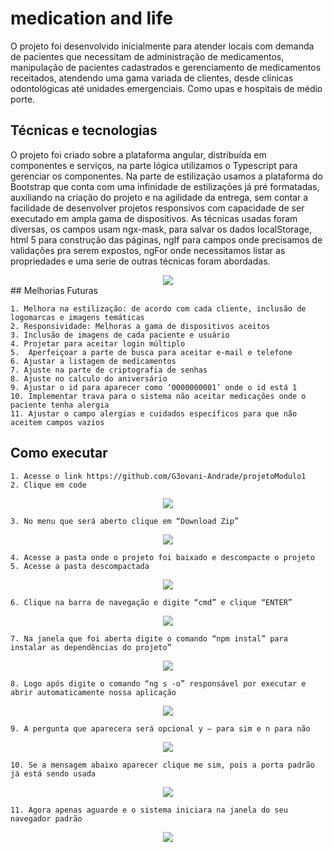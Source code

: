 # medication and life

O projeto foi desenvolvido inicialmente para atender locais com demanda de pacientes que necessitam de administração de medicamentos, manipulação de pacientes cadastrados e gerenciamento de medicamentos receitados, atendendo uma gama variada de clientes, desde clínicas odontológicas até unidades emergenciais. Como upas e hospitais de médio porte.

## Técnicas e tecnologias

O projeto foi criado sobre a plataforma angular, distribuída em componentes e serviços, na parte lógica utilizamos o Typescript para gerenciar os componentes. Na parte de estilização usamos a plataforma do Bootstrap que conta com uma infinidade de estilizações já pré formatadas, auxiliando na criação do projeto e na agilidade da entrega, sem contar a facilidade de desenvolver projetos responsivos com capacidade de ser executado em ampla gama de dispositivos.
As técnicas usadas foram diversas, os campos usam ngx-mask, para salvar os dados localStorage, html 5 para construção das páginas, ngIf para campos onde precisamos de validações pra serem expostos, ngFor onde necessitamos listar as propriedades e uma serie de outras técnicas foram abordadas.

<div align="center">
  <img src="https://user-images.githubusercontent.com/124536228/233807870-75c107d3-0da7-4379-a3b5-ebfe85230ca0.png" />
</div>
## Melhorias Futuras

    1. Melhora na estilização: de acordo com cada cliente, inclusão de logomarcas e imagens temáticas
    2. Responsividade: Melhoras a gama de dispositivos aceitos
    3. Inclusão de imagens de cada paciente e usuário
    4. Projetar para aceitar login múltiplo
    5.  Aperfeiçoar a parte de busca para aceitar e-mail e telefone
    6. Ajustar a listagem de medicamentos
    7. Ajuste na parte de criptografia de senhas
    8. Ajuste no calculo do aniversário
    9. Ajustar o id para aparecer como ‘0000000001’ onde o id está 1
    10. Implementar trava para o sistema não aceitar medicações onde o paciente tenha alergia
    11. Ajustar o campo alergias e cuidados específicos para que não aceitem campos vazios

## Como executar

    1. Acesse o link https://github.com/G3ovani-Andrade/projetoModulo1
    2. Clique em code

  <div align="center">
    <img src="https://user-images.githubusercontent.com/124536228/233808201-08ccfaed-cdc6-4fb5-b91c-bcd6606196ff.png" />
  </div>
       
    3. No menu que será aberto clique em “Download Zip”
  <div align="center">
    <img src="https://user-images.githubusercontent.com/124536228/233808230-74b77665-cacd-4e12-8d4e-5cfd32048f9a.png" />
  </div>

    4. Acesse a pasta onde o projeto foi baixado e descompacte o projeto
    5. Acesse a pasta descompactada
  <div align="center">
    <img src="https://user-images.githubusercontent.com/124536228/233808262-eba519f5-56c0-4d12-89bb-244cbf2de04f.png" />
  </div>

    6. Clique na barra de navegação e digite “cmd” e clique “ENTER”
  <div align="center">
    <img src="https://user-images.githubusercontent.com/124536228/233808281-a4ad21e5-8397-4ecf-bfad-1e6d7918d225.png" />
  </div>

    7. Na janela que foi aberta digite o comando “npm instal” para instalar as dependências do projeto”
  <div align="center">
    <img src="https://user-images.githubusercontent.com/124536228/233808299-f788a9a2-5905-4874-b56c-5ee0f9fa5717.png" />
  </div>

    8. Logo após digite o comando “ng s -o” responsável por executar e abrir automaticamente nossa aplicação
  <div align="center">
    <img src="https://user-images.githubusercontent.com/124536228/233808319-c5251053-2e90-4155-984b-8c23724ce043.png" />
  </div>

    9. A pergunta que aparecera será opcional y – para sim e n para não
  <div align="center">
    <img src="https://user-images.githubusercontent.com/124536228/233808337-de5cd110-3635-4b72-8b9f-8559bd322b4f.png" />
  </div>

    10. Se a mensagem abaixo aparecer clique me sim, pois a porta padrão já está sendo usada
  <div align="center">
    <img src="https://user-images.githubusercontent.com/124536228/233808361-21989c78-3a39-4b09-a249-a4c3b152ebde.png" />
  </div>

    11. Agora apenas aguarde e o sistema iniciara na janela do seu navegador padrão
  <div align="center">
    <img src="https://user-images.githubusercontent.com/124536228/233808374-c587e944-b151-4ec2-bb44-1f4c557dc190.png" />
  </div>



    